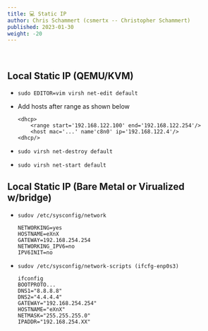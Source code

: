```yaml
---
title: 💻 Static IP
author: Chris Schammert (csmertx -- Christopher Schammert)
published: 2023-01-30
weight: -20
---
```


<br />

## Local Static IP (QEMU/KVM)

- ```sudo EDITOR=vim virsh net-edit default```

- Add hosts after range as shown below

	```
    <dhcp>
	    <range start='192.168.122.100' end='192.168.122.254'/>
        <host mac='...' name'c8n0' ip='192.168.122.4'/>
    <dhcp/>
	```

- ```sudo virsh net-destroy default```

- ```sudo virsh net-start default```

## Local Static IP (Bare Metal or Virualized w/bridge)

- ```sudov /etc/sysconfig/network```

    ```
    NETWORKING=yes
    HOSTNAME=eXnX
    GATEWAY=192.168.254.254
    NETWORKING_IPV6=no
    IPV6INIT=no
    ```

- ```sudov /etc/sysconfig/network-scripts (ifcfg-enp0s3)```

    ```
    ifconfig
    BOOTPROTO...
    DNS1="8.8.8.8"
    DNS2="4.4.4.4"
    GATEWAY="192.168.254.254"
    HOSTNAME="eXnX"
    NETMASK="255.255.255.0"
    IPADDR="192.168.254.XX"
    ```
